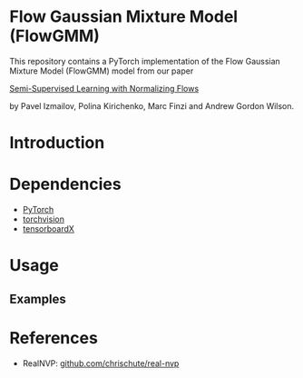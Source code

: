# Flow Gaussian Mixture Model (FlowGMM)
This repository contains a PyTorch implementation of the Flow Gaussian Mixture Model (FlowGMM) model from our paper

[Semi-Supervised Learning with Normalizing Flows ](https://invertibleworkshop.github.io/accepted_papers/pdfs/INNF_2019_paper_28.pdf)

by Pavel Izmailov, Polina Kirichenko, Marc Finzi and Andrew Gordon Wilson.

# Introduction

# Dependencies
* [PyTorch](http://pytorch.org/)
* [torchvision](https://github.com/pytorch/vision/)
* [tensorboardX](https://github.com/lanpa/tensorboardX)

# Usage

## Examples

# References

* RealNVP: [github.com/chrischute/real-nvp](https://github.com/chrischute/real-nvp)
